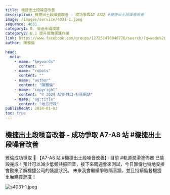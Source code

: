 ```yaml
---
title: 機捷出土段噪音改善
description: 機捷出土段噪音改善 - 成功爭取A7-A8站 #機捷出土段噪音改善
image: /images/service/4031-1.jpeg
sequence: 4031
category1: B. 營造永續環境
category2: B.1 提升環境保護作業
link: https://www.facebook.com/groups/127251476046776/search/?q=wade%20chan
author: 陳雅倫

head:
  meta:
    - name: "keywords"
      content: ""
    - name: "robots"
      content: ""
    - name: "author"
      content: "陳雅倫"
    - name: "copyright"
      content: "© 2024 A7新林口-社區網站"
    - name: "og:title"
      content: "地方行政"
publishedAt: 2024-01-03
toc: true
---
```


## 機捷出土段噪音改善 - 成功爭取 A7-A8 站 #機捷出土段噪音改善

雅倫成功爭取 💪 【A7-A8 站 #機捷出土段噪音改善】 目前 #軌道潤滑塗佈器 已裝設完成！預計可以減少低頻共振回音，接下來兩週會來測試，今日雅倫也特地安排會勘來了解機捷公司的裝設狀況。 未來我會繼續爭取隔音牆，並且持續監督機捷車廂購買進度！

![s4031-1.jpeg](/images/service/s4031-1.jpeg)

